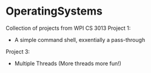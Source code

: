# OperatingSystems
Collection of projects from WPI CS 3013
Project 1:
* A simple command shell, exxentially a pass-through

Project 3:
* Multiple Threads (More threads more fun!)


